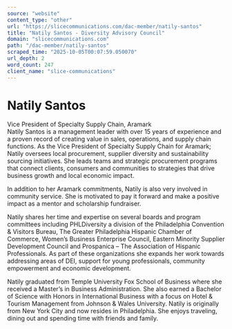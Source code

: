 ```yaml
---
source: "website"
content_type: "other"
url: "https://slicecommunications.com/dac-member/natily-santos"
title: "Natily Santos - Diversity Advisory Council"
domain: "slicecommunications.com"
path: "/dac-member/natily-santos"
scraped_time: "2025-10-05T00:07:59.050070"
url_depth: 2
word_count: 247
client_name: "slice-communications"
---
```


# Natily Santos

Vice President of Specialty Supply Chain, Aramark  
Natily Santos is a management leader with over 15 years of experience and a proven record of creating value in sales, operations, and supply chain functions. As the Vice President of Specialty Supply Chain for Aramark; Natily oversees local procurement, supplier diversity and sustainability sourcing initiatives. She leads teams and strategic procurement programs that connect clients, consumers and communities to strategies that drive business growth and local economic impact.

In addition to her Aramark commitments, Natily is also very involved in community service. She is motivated to pay it forward and make a positive impact as a mentor and scholarship fundraiser.

Natily shares her time and expertise on several boards and program committees including PHLDiversity a division of the Philadelphia Convention & Visitors Bureau, The Greater Philadelphia Hispanic Chamber of Commerce, Women’s Business Enterprise Council, Eastern Minority Supplier Development Council and Prospanica – The Association of Hispanic Professionals. As part of these organizations she expands her work towards addressing areas of DEI, support for young professionals, community empowerment and economic development.

Natily graduated from Temple University Fox School of Business where she received a Master’s in Business Administration. She also earned a Bachelor of Science with Honors in International Business with a focus on Hotel & Tourism Management from Johnson & Wales University. Natily is originally from New York City and now resides in Philadelphia. She enjoys traveling, dining out and spending time with friends and family.
